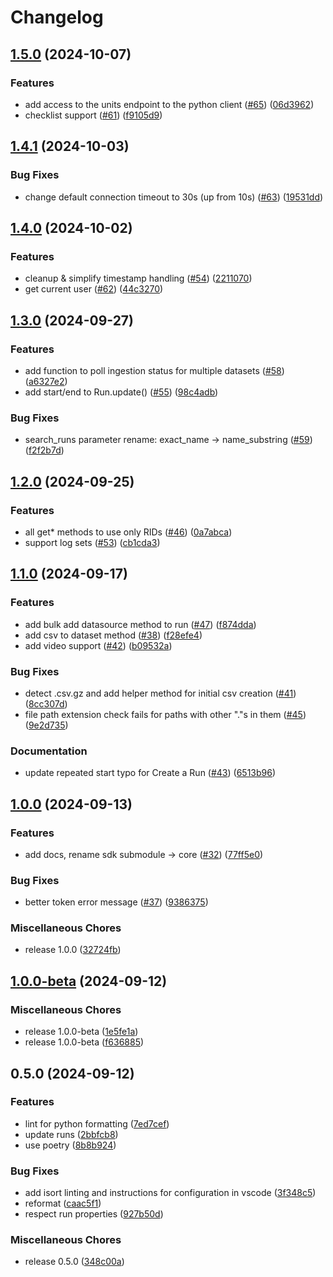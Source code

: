 # Changelog

## [1.5.0](https://github.com/nominal-io/nominal-client/compare/v1.4.1...v1.5.0) (2024-10-07)


### Features

* add access to the units endpoint to the python client ([#65](https://github.com/nominal-io/nominal-client/issues/65)) ([06d3962](https://github.com/nominal-io/nominal-client/commit/06d39626c1f5aa6bc9166775daaf1b55c963533e))
* checklist support ([#61](https://github.com/nominal-io/nominal-client/issues/61)) ([f9105d9](https://github.com/nominal-io/nominal-client/commit/f9105d9ced054cae535a95d0aa0bf19f4cdf801e))

## [1.4.1](https://github.com/nominal-io/nominal-client/compare/v1.4.0...v1.4.1) (2024-10-03)


### Bug Fixes

* change default connection timeout to 30s (up from 10s) ([#63](https://github.com/nominal-io/nominal-client/issues/63)) ([19531dd](https://github.com/nominal-io/nominal-client/commit/19531dd8b83563ca870269dba60b61368f27c28b))

## [1.4.0](https://github.com/nominal-io/nominal-client/compare/v1.3.0...v1.4.0) (2024-10-02)


### Features

* cleanup & simplify timestamp handling ([#54](https://github.com/nominal-io/nominal-client/issues/54)) ([2211070](https://github.com/nominal-io/nominal-client/commit/2211070fc3c93a781a36298451cdb106a4e7ed2e))
* get current user ([#62](https://github.com/nominal-io/nominal-client/issues/62)) ([44c3270](https://github.com/nominal-io/nominal-client/commit/44c327006cb7254fa6db1f14bca06299f46dbb60))

## [1.3.0](https://github.com/nominal-io/nominal-client/compare/v1.2.0...v1.3.0) (2024-09-27)


### Features

* add function to poll ingestion status for multiple datasets ([#58](https://github.com/nominal-io/nominal-client/issues/58)) ([a6327e2](https://github.com/nominal-io/nominal-client/commit/a6327e2c69c9c7d626c78a91ca4d01c31651cddf))
* add start/end to Run.update() ([#55](https://github.com/nominal-io/nominal-client/issues/55)) ([98c4adb](https://github.com/nominal-io/nominal-client/commit/98c4adb0505ad033d78245a40fe234711a583912))


### Bug Fixes

* search_runs parameter rename: exact_name -&gt; name_substring ([#59](https://github.com/nominal-io/nominal-client/issues/59)) ([f2f2b7d](https://github.com/nominal-io/nominal-client/commit/f2f2b7dc994787df980b594886a8172f5eb8e4c9))

## [1.2.0](https://github.com/nominal-io/nominal-client/compare/v1.1.0...v1.2.0) (2024-09-25)


### Features

* all get* methods to use only RIDs ([#46](https://github.com/nominal-io/nominal-client/issues/46)) ([0a7abca](https://github.com/nominal-io/nominal-client/commit/0a7abca422966ad8d699e11992bee734e2519e93))
* support log sets ([#53](https://github.com/nominal-io/nominal-client/issues/53)) ([cb1cda3](https://github.com/nominal-io/nominal-client/commit/cb1cda3900c08f27cdf8ba8368ddd658b5630a23))

## [1.1.0](https://github.com/nominal-io/nominal-client/compare/v1.0.0...v1.1.0) (2024-09-17)


### Features

* add bulk add datasource method to run ([#47](https://github.com/nominal-io/nominal-client/issues/47)) ([f874dda](https://github.com/nominal-io/nominal-client/commit/f874dda882fa1637662f7794ff883fd81bcc8f50))
* add csv to dataset method ([#38](https://github.com/nominal-io/nominal-client/issues/38)) ([f28efe4](https://github.com/nominal-io/nominal-client/commit/f28efe4961d39fa2fff436f7d36726a1c4f949b3))
* add video support ([#42](https://github.com/nominal-io/nominal-client/issues/42)) ([b09532a](https://github.com/nominal-io/nominal-client/commit/b09532ab4aac76e794ab95cdd139b67f2bf4c5d0))


### Bug Fixes

* detect .csv.gz and add helper method for initial csv creation ([#41](https://github.com/nominal-io/nominal-client/issues/41)) ([8cc307d](https://github.com/nominal-io/nominal-client/commit/8cc307d9234f913c5f5d8fa4a180641416fe2ab9))
* file path extension check fails for paths with other "."s in them ([#45](https://github.com/nominal-io/nominal-client/issues/45)) ([9e2d735](https://github.com/nominal-io/nominal-client/commit/9e2d73555659b2f1cef2da84e091ca4efd6d1ee0))


### Documentation

* update repeated start typo for Create a Run ([#43](https://github.com/nominal-io/nominal-client/issues/43)) ([6513b96](https://github.com/nominal-io/nominal-client/commit/6513b96ccaf55334dd276c3ca58e2be7ea960fc5))

## [1.0.0](https://github.com/nominal-io/nominal-client/compare/v1.0.0-beta...v1.0.0) (2024-09-13)


### Features

* add docs, rename sdk submodule -&gt; core ([#32](https://github.com/nominal-io/nominal-client/issues/32)) ([77ff5e0](https://github.com/nominal-io/nominal-client/commit/77ff5e0c447190e2ac3c79ae3e25bf22c45d0d78))


### Bug Fixes

* better token error message ([#37](https://github.com/nominal-io/nominal-client/issues/37)) ([9386375](https://github.com/nominal-io/nominal-client/commit/9386375ef44dfa44a710739161c9b65b70f9e988))


### Miscellaneous Chores

* release 1.0.0 ([32724fb](https://github.com/nominal-io/nominal-client/commit/32724fb0aa453f009c8af772361bfddced3d36a6))

## [1.0.0-beta](https://github.com/nominal-io/nominal-client/compare/v0.5.0...v1.0.0-beta) (2024-09-12)


### Miscellaneous Chores

* release 1.0.0-beta ([1e5fe1a](https://github.com/nominal-io/nominal-client/commit/1e5fe1a8839ee230beeddb85c135fc4cbc768889))
* release 1.0.0-beta ([f636885](https://github.com/nominal-io/nominal-client/commit/f6368850ad0eabff577533f162a0f94c43d3f5ac))

## 0.5.0 (2024-09-12)


### Features

* lint for python formatting ([7ed7cef](https://github.com/nominal-io/nominal-client/commit/7ed7cef6c9c9393178f07ce55759f07d9378057f))
* update runs ([2bbfcb8](https://github.com/nominal-io/nominal-client/commit/2bbfcb8bfef528e9ae5e064a71893f363bde1ca7))
* use poetry ([8b8b924](https://github.com/nominal-io/nominal-client/commit/8b8b92400eded6478b2c4043f996bcdbcef3eafc))


### Bug Fixes

* add isort linting and instructions for configuration in vscode ([3f348c5](https://github.com/nominal-io/nominal-client/commit/3f348c53a7da4467abeadb4d3a68048d80917f96))
* reformat ([caac5f1](https://github.com/nominal-io/nominal-client/commit/caac5f16725437cb7de3b60bcd3c5365eb9d83c2))
* respect run properties ([927b50d](https://github.com/nominal-io/nominal-client/commit/927b50d708450087b384706e8bfa7674f6f8f7e2))


### Miscellaneous Chores

* release 0.5.0 ([348c00a](https://github.com/nominal-io/nominal-client/commit/348c00a64ca5df63ff7ab24287233ebb8956932b))
